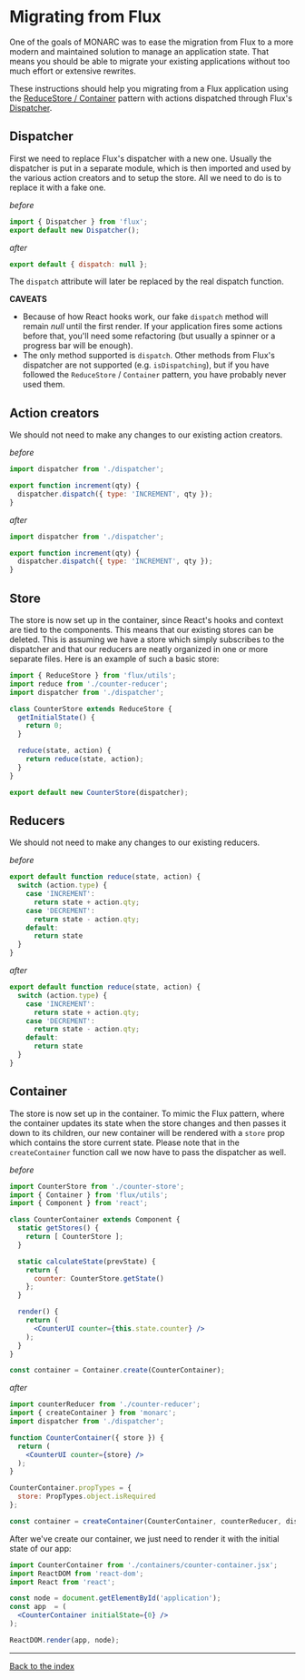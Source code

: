 # Migrating from Flux

One of the goals of MONARC was to ease the migration from Flux to a more modern and maintained solution to manage an application state. That means you should be able to migrate your existing applications without too much effort or extensive rewrites.

These instructions should help you migrating from a Flux application using the [ReduceStore / Container](https://facebook.github.io/flux/docs/flux-utils) pattern with actions dispatched through Flux's [Dispatcher](https://facebook.github.io/flux/docs/dispatcher).

## Dispatcher

First we need to replace Flux's dispatcher with a new one. Usually the dispatcher is put in a separate module, which is then imported and used by the various action creators and to setup the store. All we need to do is to replace it with a fake one.

*before*

```js
import { Dispatcher } from 'flux';
export default new Dispatcher();
```

*after*

```js
export default { dispatch: null };
```

The `dispatch` attribute will later be replaced by the real dispatch function.

**CAVEATS**

- Because of how React hooks work, our fake `dispatch` method will remain *null* until the first render. If your application fires some actions before that, you'll need some refactoring (but usually a spinner or a progress bar will be enough).
- The only method supported is `dispatch`. Other methods from Flux's dispatcher are not supported (e.g. `isDispatching`), but if you have followed the `ReduceStore` / `Container` pattern, you have probably never used them.

## Action creators

We should not need to make any changes to our existing action creators.

*before*

```js
import dispatcher from './dispatcher';

export function increment(qty) {
  dispatcher.dispatch({ type: 'INCREMENT', qty });
}
```

*after*

```js
import dispatcher from './dispatcher';

export function increment(qty) {
  dispatcher.dispatch({ type: 'INCREMENT', qty });
}
```

## Store

The store is now set up in the container, since React's hooks and context are tied to the components. This means that our existing stores can be deleted. This is assuming we have a store which simply subscribes to the dispatcher and that our reducers are neatly organized in one or more separate files. Here is an example of such a basic store:

```js
import { ReduceStore } from 'flux/utils';
import reduce from './counter-reducer';
import dispatcher from './dispatcher';

class CounterStore extends ReduceStore {
  getInitialState() {
    return 0;
  }

  reduce(state, action) {
    return reduce(state, action);
  }
}

export default new CounterStore(dispatcher);
```

## Reducers

We should not need to make any changes to our existing reducers.

*before*

```js
export default function reduce(state, action) {
  switch (action.type) {
    case 'INCREMENT':
      return state + action.qty;
    case 'DECREMENT':
      return state - action.qty;
    default:
      return state
  }
}
```

*after*

```js
export default function reduce(state, action) {
  switch (action.type) {
    case 'INCREMENT':
      return state + action.qty;
    case 'DECREMENT':
      return state - action.qty;
    default:
      return state
  }
}
```

## Container

The store is now set up in the container. To mimic the Flux pattern, where the container updates its state when the store changes and then passes it down to its children, our new container will be rendered with a `store` prop which contains the store current state. Please note that in the `createContainer` function call we now have to pass the dispatcher as well.

*before*

```jsx
import CounterStore from './counter-store';
import { Container } from 'flux/utils';
import { Component } from 'react';

class CounterContainer extends Component {
  static getStores() {
    return [ CounterStore ];
  }

  static calculateState(prevState) {
    return {
      counter: CounterStore.getState()
    };
  }

  render() {
    return (
      <CounterUI counter={this.state.counter} />
    );
  }
}

const container = Container.create(CounterContainer);
```

*after*

```jsx
import counterReducer from './counter-reducer';
import { createContainer } from 'monarc';
import dispatcher from './dispatcher';

function CounterContainer({ store }) {
  return (
    <CounterUI counter={store} />
  );
}

CounterContainer.propTypes = {
  store: PropTypes.object.isRequired
};

const container = createContainer(CounterContainer, counterReducer, dispatcher);
```

After we've create our container, we just need to render it with the initial state of our app:

```jsx
import CounterContainer from './containers/counter-container.jsx';
import ReactDOM from 'react-dom';
import React from 'react';

const node = document.getElementById('application');
const app  = (
  <CounterContainer initialState={0} />
);

ReactDOM.render(app, node);
```

---

[Back to the index](../README.md)
